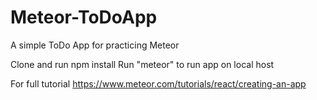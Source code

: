 # Meteor-ToDoApp
A simple ToDo App for practicing Meteor

Clone and run npm install
Run "meteor" to run app on local host

For full tutorial https://www.meteor.com/tutorials/react/creating-an-app
